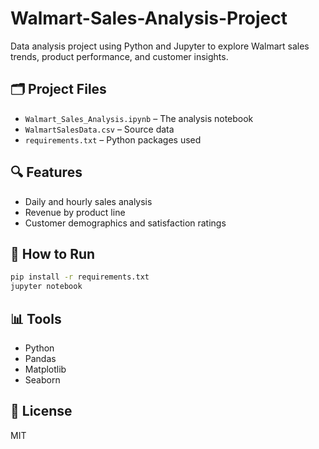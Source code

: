 # Walmart-Sales-Analysis-Project
Data analysis project using Python and Jupyter to explore Walmart sales trends, product performance, and customer insights.



## 🗂️ Project Files
- `Walmart_Sales_Analysis.ipynb` – The analysis notebook
- `WalmartSalesData.csv` – Source data
- `requirements.txt` – Python packages used

## 🔍 Features
- Daily and hourly sales analysis
- Revenue by product line
- Customer demographics and satisfaction ratings

## 🚀 How to Run
```bash
pip install -r requirements.txt
jupyter notebook
```

## 📊 Tools
- Python
- Pandas
- Matplotlib
- Seaborn

## 📜 License
MIT
